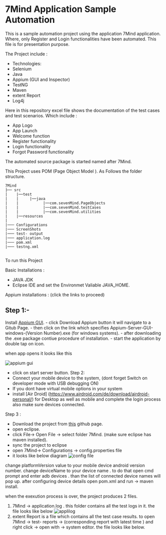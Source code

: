 
# 7Mind Application Sample Automation 

This is a sample automation project using the application 7Mind application. 
Where, only Register and Login functionalities have been automated.
This file is for presentation purpose.

The Project include :
-	Technologies:
-	Selenium
-	Java
-	Appium (GUI and Inspector)
-	TestNG
-	Maven
-	extent Report
-	Log4j

Here in this repository excel file shows the documentation of the test cases and test scenarios.
Which include :
  - App Logo
  - App Launch
  - Welcome function
  - Register functionality
  - Login functionality
  - Forgot Password functionality


The automated source package is started named after 7Mind.

This Project uses POM (Page Object Model ).
As Follows the folder structure.




```
7Mind
├── src
|    |──test
|    |     |──java
|    |           |──com.sevenMind.PageObjects
|    |           |──com.sevenMind.testCases
|    |           |──com.sevenMind.utilities
|    |──resources
|            
|─── Configurations            
|─── ScreenShots            
|─── test- output            
|─── application.log            
|─── pom.xml            
|─── testng.xml                     
                       
```



To run this Project

Basic Installations :
- JAVA JDK 
- Eclipse IDE 
    and set the Environmet Valiable JAVA_HOME.
    
 Appium installations :
  (click the links to proceed)

## Step 1:-
  Install [Appium GUI](https://appium.io/).
      - click Download Appium button it will navigate to a Gitub Page.
      - then click on the link which specifies Appium-Server-GUI-windows-(Version Number).exe  (for windows systems).
      - after downloading the .exe package contiue procedure of installation.
      - start the application by double tap on  icon. 


when app opens it looks like this

   ![appium gui ](https://user-images.githubusercontent.com/52613470/157946686-5d198747-ee3d-472e-aa9e-85567654cdb8.png)

- click on start server button.
Step 2:
- Connect your mobile device to the system,  (dont forget Switch on developer mode with USB debugging ON)
- If you dont have virtual mobile options in your system 
- install [Air Droid] (https://www.airdroid.com/de/download/airdroid-personal/) for Desktop as well as mobile and complete the login process also make sure devices connected.

Step 3 :
- Download the project from [this](https://github.com/Rajesh-medipally/Appium-Project) github page.
- open eclipse.
- click File-> Open File -> select folder 7Mind. (make sure eclipse has maven installed).
- sync the project to eclipse 
- open 7Mind-> Configurations -> config.properties file
- it looks like below diagram
 ![config file](https://user-images.githubusercontent.com/52613470/157950313-d57f42fd-fd7d-488f-a8f1-4bd029975cb3.png)
 
 change platformVersion value to your mobile device android version number.
 change deviceName to your device name . to do that open cmd prompt and enter adb devices .  than the list of connected device names will pop up.
 after configuring device details 
 open pom.xml and run -> maven install. 
 
 when the exexution process is over, the project produces 2 files. 
 
 1) 7Mind -> application.log . this folder contains all the test logs in it. 
          the file looks like below
          ![applilog](https://user-images.githubusercontent.com/52613470/157951551-301bac80-605e-4edf-b8ad-9fda3eaf6918.png)
2) extent Report is a file which contains all the test case results. 
    to open
    7Mind -> test- reports -> (corresponding report with latest time ) and right click -> open with -> system editor.
        the file looks like below.
        
    

